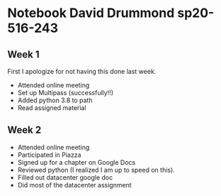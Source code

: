 # Notebook David Drummond sp20-516-243

## Week 1

First I apologize for not having this done last week.

* Attended online meeting
* Set up Multipass (successfully!!)
* Added python 3.8 to path 
* Read assigned material

## Week 2

* Attended online meeting
* Participated in Piazza
* Signed up for a chapter on Google Docs
* Reviewed python (I realized I am up to speed on this). 
* Filled out datacenter google doc
* Did most of the datacenter assignment
